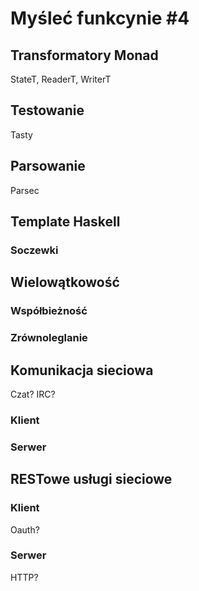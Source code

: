 # Myśleć funkcynie #4

## Transformatory Monad
StateT, ReaderT, WriterT

## Testowanie
Tasty

## Parsowanie
Parsec

## Template Haskell
### Soczewki

## Wielowątkowość
### Współbieżność

### Zrównoleglanie

## Komunikacja sieciowa
Czat? IRC?

### Klient

### Serwer

## RESTowe usługi sieciowe
### Klient
Oauth?

### Serwer
HTTP?
